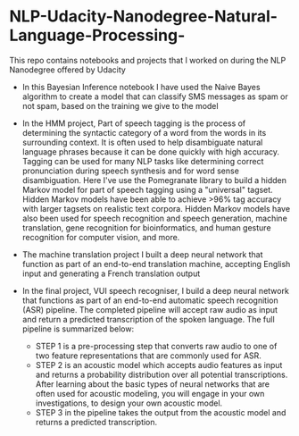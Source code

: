 # NLP-Udacity-Nanodegree-Natural-Language-Processing-
This repo contains notebooks and projects that I worked on during the NLP Nanodegree offered by Udacity

* In this Bayesian Inference notebook I have used the Naive Bayes algorithm to create a model that can classify SMS messages as spam or not spam, based on the training we give to the model

* In the HMM project, Part of speech tagging is the process of determining the syntactic category of a word from the words in its surrounding context. It is often used to help disambiguate natural language phrases because it can be done quickly with high accuracy. Tagging can be used for many NLP tasks like determining correct pronunciation during speech synthesis and for word sense disambiguation. Here I've use the Pomegranate library to build a hidden Markov model for part of speech tagging using a "universal" tagset. Hidden Markov models have been able to achieve >96% tag accuracy with larger tagsets on realistic text corpora. Hidden Markov models have also been used for speech recognition and speech generation, machine translation, gene recognition for bioinformatics, and human gesture recognition for computer vision, and more.

* The machine translation project I built a deep neural network that function as part of an end-to-end translation machine, accepting English input and generating a French translation output

* In the final project, VUI speech recogniser, I build a deep neural network that functions as part of an end-to-end automatic speech recognition (ASR) pipeline. The completed pipeline will accept raw audio as input and return a predicted transcription of the spoken language. The full pipeline is summarized below:
  * STEP 1 is a pre-processing step that converts raw audio to one of two feature representations that are commonly used for ASR.
  * STEP 2 is an acoustic model which accepts audio features as input and returns a probability distribution over all potential transcriptions. After learning about the basic types of neural networks that are often used for acoustic modeling, you will engage in your own investigations, to design your own acoustic model.
  * STEP 3 in the pipeline takes the output from the acoustic model and returns a predicted transcription.
